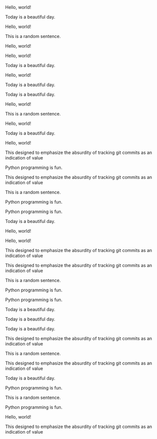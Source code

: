 
Hello, world!

Today is a beautiful day.

Hello, world!

This is a random sentence.

Hello, world!

Hello, world!

Today is a beautiful day.

Hello, world!

Today is a beautiful day.

Today is a beautiful day.

Hello, world!

This is a random sentence.

Hello, world!

Today is a beautiful day.

Hello, world!

This designed to emphasize the absurdity of tracking git commits as an indication of value

Python programming is fun.

This designed to emphasize the absurdity of tracking git commits as an indication of value

This is a random sentence.

Python programming is fun.

Python programming is fun.

Today is a beautiful day.

Hello, world!

Hello, world!

This designed to emphasize the absurdity of tracking git commits as an indication of value

This designed to emphasize the absurdity of tracking git commits as an indication of value

This is a random sentence.

Python programming is fun.

Python programming is fun.

Today is a beautiful day.

Today is a beautiful day.

Today is a beautiful day.

This designed to emphasize the absurdity of tracking git commits as an indication of value

This is a random sentence.

This designed to emphasize the absurdity of tracking git commits as an indication of value

Today is a beautiful day.

Python programming is fun.

This is a random sentence.

Python programming is fun.

Hello, world!

This designed to emphasize the absurdity of tracking git commits as an indication of value

